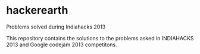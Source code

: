 hackerearth
===========

Problems solved during Indiahacks 2013

This repository contains the solutions to the problems asked in INDIAHACKS 2013 and Google codejam 2013 competitons.

